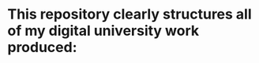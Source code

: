 <div>
  <h1>This repository clearly structures all of my digital university work produced:</h1>

</div>
